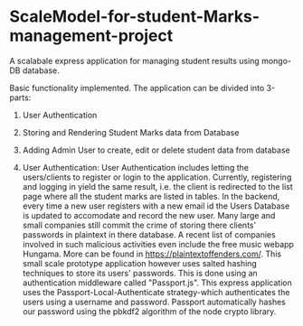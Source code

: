 # ScaleModel-for-student-Marks-management-project
A scalabale express application for managing student results using mongo-DB database.

Basic functionality implemented.
The application can be divided into 3-parts:
1. User Authentication
2. Storing and Rendering Student Marks data from Database
3. Adding Admin User to create, edit or delete student data from database

1. User Authentication:
User Authentication includes letting the users/clients to register or login to the application. Currently, registering and logging in yield the same result, i.e. the client is redirected to the list page where all the student marks are listed in tables. In the backend, every time a new user registers with a new email id the Users Database is updated to accomodate and record the new user.
Many large and small companies still commit the crime of storing there clients' passwords in plaintext in there database. A recent list of companies involved in such malicious activities even include the free music webapp Hungama. More can be found in https://plaintextoffenders.com/.
This small scale prototype application however uses salted hashing techniques to store its users' passwords. This is done using an authentication middleware called "Passport.js". This express application uses the Passport-Local-Authenticate strategy-which authenticates the users using a username and password. Passport automatically hashes our password using the pbkdf2 algorithm of the node crypto library.


